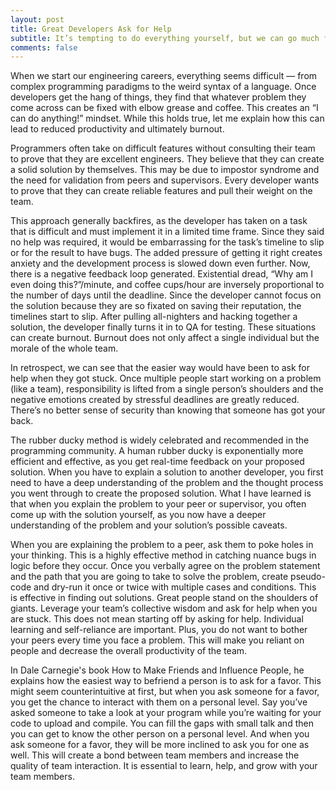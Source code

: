 ```yaml
---
layout: post
title: Great Developers Ask for Help
subtitle: It’s tempting to do everything yourself, but we can go much further together
comments: false
---
```


When we start our engineering careers, everything seems difficult — from complex programming paradigms to the weird syntax of a language. Once developers get the hang of things, they find that whatever problem they come across can be fixed with elbow grease and coffee. This creates an “I can do anything!” mindset.
While this holds true, let me explain how this can lead to reduced productivity and ultimately burnout.

Programmers often take on difficult features without consulting their team to prove that they are excellent engineers. They believe that they can create a solid solution by themselves. This may be due to impostor syndrome and the need for validation from peers and supervisors. Every developer wants to prove that they can create reliable features and pull their weight on the team.

This approach generally backfires, as the developer has taken on a task that is difficult and must implement it in a limited time frame. Since they said no help was required, it would be embarrassing for the task’s timeline to slip or for the result to have bugs. The added pressure of getting it right creates anxiety and the development process is slowed down even further. Now, there is a negative feedback loop generated.
Existential dread, “Why am I even doing this?”/minute, and coffee cups/hour are inversely proportional to the number of days until the deadline. Since the developer cannot focus on the solution because they are so fixated on saving their reputation, the timelines start to slip. After pulling all-nighters and hacking together a solution, the developer finally turns it in to QA for testing. These situations can create burnout. Burnout does not only affect a single individual but the morale of the whole team.

In retrospect, we can see that the easier way would have been to ask for help when they got stuck. Once multiple people start working on a problem (like a team), responsibility is lifted from a single person’s shoulders and the negative emotions created by stressful deadlines are greatly reduced. There’s no better sense of security than knowing that someone has got your back.

The rubber ducky method is widely celebrated and recommended in the programming community. A human rubber ducky is exponentially more efficient and effective, as you get real-time feedback on your proposed solution. When you have to explain a solution to another developer, you first need to have a deep understanding of the problem and the thought process you went through to create the proposed solution. What I have learned is that when you explain the problem to your peer or supervisor, you often come up with the solution yourself, as you now have a deeper understanding of the problem and your solution’s possible caveats.

When you are explaining the problem to a peer, ask them to poke holes in your thinking. This is a highly effective method in catching nuance bugs in logic before they occur. Once you verbally agree on the problem statement and the path that you are going to take to solve the problem, create pseudo-code and dry-run it once or twice with multiple cases and conditions. This is effective in finding out solutions.
Great people stand on the shoulders of giants. Leverage your team’s collective wisdom and ask for help when you are stuck. This does not mean starting off by asking for help. Individual learning and self-reliance are important. Plus, you do not want to bother your peers every time you face a problem. This will make you reliant on people and decrease the overall productivity of the team.

In Dale Carnegie's book How to Make Friends and Influence People, he explains how the easiest way to befriend a person is to ask for a favor. This might seem counterintuitive at first, but when you ask someone for a favor, you get the chance to interact with them on a personal level. Say you’ve asked someone to take a look at your program while you’re waiting for your code to upload and compile. You can fill the gaps with small talk and then you can get to know the other person on a personal level. And when you ask someone for a favor, they will be more inclined to ask you for one as well. This will create a bond between team members and increase the quality of team interaction. It is essential to learn, help, and grow with your team members.
